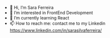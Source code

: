 - 👋 Hi, I’m Sara Ferreira
- 👀 I’m interested in FrontEnd Development
- 🌱 I’m currently learning React
- 📫 How to reach me: contact me to my Linkedin https://www.linkedin.com/in/sarasilvaferreira/

